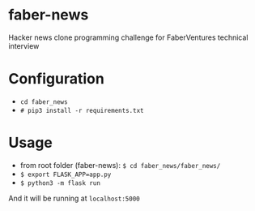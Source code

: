 # faber-news

Hacker news clone programming challenge for FaberVentures technical interview

# Configuration
* `cd faber_news`
* `# pip3 install -r requirements.txt`

# Usage
* from root folder (faber-news): `$ cd faber_news/faber_news/`
* `$ export FLASK_APP=app.py`
* `$ python3 -m flask run`

And it will be running at `localhost:5000`

